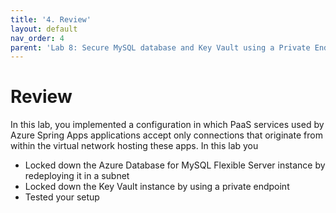 ```yaml
---
title: '4. Review'
layout: default
nav_order: 4
parent: 'Lab 8: Secure MySQL database and Key Vault using a Private Endpoint'
---
```


# Review

In this lab, you implemented a configuration in which PaaS services used by Azure Spring Apps applications accept only connections that originate from within the virtual network hosting these apps. In this lab you

- Locked down the Azure Database for MySQL Flexible Server instance by redeploying it in a subnet
- Locked down the Key Vault instance by using a private endpoint
- Tested your setup

